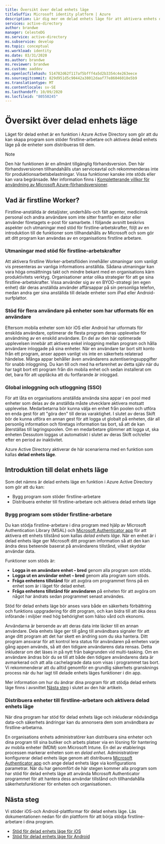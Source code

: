 ```yaml
---
title: Översikt över delad enhets läge
titleSuffix: Microsoft identity platform | Azure
description: Lär dig mer om delad enhets läge för att aktivera enhets delning för dina firstline-arbetare.
services: active-directory
author: brandwe
manager: CelesteDG
ms.service: active-directory
ms.subservice: develop
ms.topic: conceptual
ms.workload: identity
ms.date: 03/31/2020
ms.author: brandwe
ms.reviewer: brandwe
ms.custom: aaddev
ms.openlocfilehash: 514782d62f117af5bfff4a5d2b3354c4e263eece
ms.sourcegitcommit: 829d951d5c90442a38012daaf77e86046018e5b9
ms.translationtype: MT
ms.contentlocale: sv-SE
ms.lasthandoff: 10/09/2020
ms.locfileid: "80550245"
---
```

# <a name="overview-of-shared-device-mode"></a>Översikt över delad enhets läge

Läget för delad enhet är en funktion i Azure Active Directory som gör att du kan skapa program som stöder firstline-arbetare och aktivera delad enhets läge på de enheter som distribueras till dem.

> [!NOTE]
> Den här funktionen är en allmänt tillgänglig förhandsversion.
> Den här förhandsversionen tillhandahålls utan serviceavtal och rekommenderas inte för produktionsarbetsbelastningar. Vissa funktioner kanske inte stöds eller kan vara begränsade.
> Mer information finns i [Kompletterande villkor för användning av Microsoft Azure-förhandsversioner](https://azure.microsoft.com/support/legal/preview-supplemental-terms/).

## <a name="what-are-firstline-workers"></a>Vad är firstline Worker?

Firstline-anställda är detaljister, underhålls-och fält agenter, medicinsk personal och andra användare som inte sitter framför en dator eller använder företagets e-post för samarbete. I följande avsnitt beskrivs aspekter och utmaningar med stöd för firstline-arbetskrafter, följt av en introduktion till de funktioner som tillhandahålls av Microsoft och som gör att ditt program kan användas av en organisations firstline arbetare.

### <a name="challenges-of-supporting-firstline-workers"></a>Utmaningar med stöd för firstline-arbetskrafter

Att aktivera firstline Worker-arbetsflöden innehåller utmaningar som vanligt vis presenteras av vanliga informations anställda. Sådana utmaningar kan vara höga omsättnings takt och mindre bekant med en organisations kärn produktivitets verktyg. Organisationer antar olika strategier för att ge sina firstline-arbetskrafter. Vissa använder sig av en BYOD-strategi (en egen enhet) där deras anställda använder affärsappar på sin personliga telefon, medan andra ger sina anställda till delade enheter som iPad eller Android-surfplattor.

### <a name="supporting-multiple-users-on-devices-designed-for-one-user"></a>Stöd för flera användare på enheter som har utformats för en användare

Eftersom mobila enheter som kör iOS eller Android har utformats för enskilda användare, optimerar de flesta program deras upplevelse för användning av en enskild användare. En del av den här optimerade upplevelsen innebär att aktivera enkel inloggning mellan program och hålla användare inloggade på sina enheter. När en användare tar bort sitt konto från ett program, anser appen vanligt vis inte en säkerhets relaterad händelse. Många appar behåller även användarens autentiseringsuppgifter för snabb inloggning. Du kan till och med ha erfarenhet av detta själv när du har tagit bort ett program från din mobila enhet och sedan installerat om det, bara för att upptäcka att du fortfarande är inloggad.

### <a name="global-sign-in-and-sign-out-sso"></a>Global inloggning och utloggning (SSO)

För att låta en organisations anställda använda sina appar i en pool med enheter som delas av de anställda måste utvecklare aktivera motsatt upplevelse. Medarbetarna bör kunna välja en enhet från poolen och utföra en enda gest för att "göra den" till deras varaktighet. I slutet av deras Skift bör de kunna utföra en annan gest för att logga ut globalt på enheten, där all personlig information och företags information tas bort, så att de kan återställas till lagringspoolen. Om en medarbetare glömmer att logga ut, ska enheten Dessutom loggas ut automatiskt i slutet av deras Skift och/eller efter en period av inaktivitet.

Azure Active Directory aktiverar de här scenarierna med en funktion som kallas **delad enhets läge**.

## <a name="introducing-shared-device-mode"></a>Introduktion till delat enhets läge

Som det nämns är delad enhets läge en funktion i Azure Active Directory som gör att du kan:

* Bygg program som stöder firstline-arbetare
* Distribuera enheter till firstline-arbetare och aktivera delad enhets läge

### <a name="build-applications-that-support-firstline-workers"></a>Bygg program som stöder firstline-arbetare

Du kan stödja firstline-arbetare i dina program med hjälp av Microsoft Authentication Library (MSAL) och [Microsoft Authenticator app](../user-help/user-help-auth-app-overview.md) för att aktivera ett enhets tillstånd som kallas *delad enhets läge*. När en enhet är i delad enhets läge ger Microsoft ditt program information så att den kan ändra dess beteende baserat på användarens tillstånd, vilket skyddar användar data.

Funktioner som stöds är:

* **Logga in en användare enhet – bred** genom alla program som stöds.
* **Logga ut en användar enhet – bred** genom alla program som stöds.
* **Fråga enhetens tillstånd** för att avgöra om programmet finns på en enhet som är i läget för delad enhet.
* **Fråga enhetens tillstånd för användaren** på enheten för att avgöra om något har ändrats sedan programmet senast användes.

Stöd för delad enhets läge bör anses vara både en säkerhets förbättring och funktions uppgradering för ditt program, och kan bidra till att öka dess införande i miljöer med hög behörighet som hälso vård och ekonomi.

Användarna är beroende av att deras data inte läcker till en annan användare. Dela enhets läge ger till gång till användbara signaler för att ange ditt program att det har skett en ändring som du ska hantera. Ditt program ansvarar för att kontrol lera status för användaren på enheten varje gång appen används, så att den tidigare användarens data rensas. Detta inkluderar om det läses in på nytt från bakgrunden vid multi-tasking. Om en användare ändras bör du se till att både den tidigare användarens data är avmarkerad och att alla cachelagrade data som visas i programmet tas bort. Vi rekommenderar att du alltid genomför en grundlig säkerhets gransknings process när du har lagt till delade enhets läges funktioner i din app.

Mer information om hur du ändrar dina program för att stödja delad enhets läge finns i avsnittet [Nästa steg](#next-steps) i slutet av den här artikeln.

### <a name="deploy-devices-to-firstline-workers-and-turn-on-shared-device-mode"></a>Distribuera enheter till firstline-arbetare och aktivera delad enhets läge

När dina program har stöd för delad enhets läge och inkluderar nödvändiga data-och säkerhets ändringar kan du annonsera dem som användbara av firstline-arbetarna.

En organisations enhets administratörer kan distribuera sina enheter och dina program till sina butiker och arbets platser via en lösning för hantering av mobila enheter (MDM) som Microsoft Intune. En del av etablerings processen markerar enheten som en *delad enhet*. Administratörer konfigurerar delad enhets läge genom att distribuera [Microsoft Authenticator app](../user-help/user-help-auth-app-overview.md) och ange delad enhets läge via konfigurations parametrar. När du har genomfört de här stegen kommer alla program som har stöd för delad enhets läge att använda Microsoft Authenticator programmet för att hantera dess användar tillstånd och tillhandahålla säkerhetsfunktioner för enheten och organisationen.

## <a name="next-steps"></a>Nästa steg

Vi stöder iOS-och Android-plattformar för delad enhets läge. Läs dokumentationen nedan för din plattform för att börja stödja firstline-arbetare i dina program.

* [Stöd för delad enhets läge för iOS](msal-ios-shared-devices.md)
* [Stöd för delad enhets läge för Android](msal-android-shared-devices.md)
